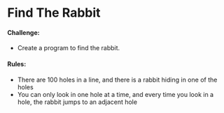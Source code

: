 # Find The Rabbit

#### Challenge:
- Create a program to find the rabbit.

#### Rules:
- There are 100 holes in a line, and there is a rabbit hiding in one of the holes
- You can only look in one hole at a time, and every time you look in a hole, the rabbit jumps to an adjacent hole
